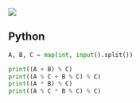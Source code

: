 [![](https://user-images.githubusercontent.com/54588441/195226730-bee1e76e-a839-4770-b8a1-c86cbaa7fd80.png)](https://acmicpc.net/problem/10430)

## Python
```python
A, B, C = map(int, input().split())

print((A + B) % C)
print((A % C + B % C) % C)
print((A * B) % C)
print((A % C * B % C) % C)
```